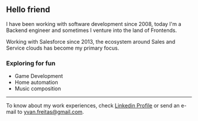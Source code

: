 
## Hello friend
I have been working with software development since 2008, today I'm a Backend engineer and sometimes I venture into the land of Frontends.

Working with Salesforce since 2013, the ecosystem around Sales and Service clouds has become my primary focus.

### Exploring for fun
- Game Development
- Home automation
- Music composition
---
To know about my work experiences, check [Linkedin Profile](https://www.linkedin.com/in/https://www.linkedin.com/in/yvan-freitas//) or send an e-mail to yvan.freitas@gmail.com.
